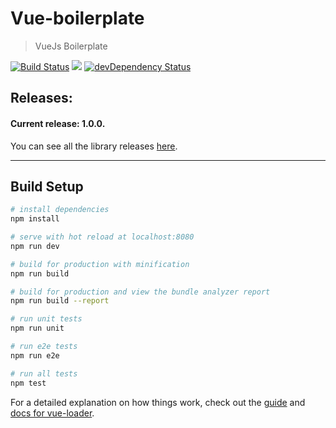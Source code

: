 # Vue-boilerplate 

> VueJs Boilerplate

[![Build Status](https://travis-ci.org/IvanSotelo/vue-boilerplate.svg?branch=master)](https://travis-ci.org/IvanSotelo/vue-boilerplate)
  <a target="_blank" href="https://www.paypal.me/IvanSotelo" title="Donate using PayPal"><img src="https://img.shields.io/badge/paypal-donate-brightgreen.svg" /></a>
  [![devDependency Status](https://david-dm.org/IvanSotelo/vue-boilerplate.svg)](https://david-dm.org/IvanSotelo/vue-boilerplate?type=dev)

## Releases:

#### Current release: 1.0.0.

You can see all the library releases [here](https://github.com/IvanSotelo/vue-boilerplate/releases).

---

## Build Setup

``` bash
# install dependencies
npm install

# serve with hot reload at localhost:8080
npm run dev

# build for production with minification
npm run build

# build for production and view the bundle analyzer report
npm run build --report

# run unit tests
npm run unit

# run e2e tests
npm run e2e

# run all tests
npm test
```

For a detailed explanation on how things work, check out the [guide](http://vuejs-templates.github.io/webpack/) and [docs for vue-loader](http://vuejs.github.io/vue-loader).
